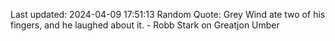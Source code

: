 Last updated: 2024-04-09 17:51:13
Random Quote: Grey Wind ate two of his fingers, and he laughed about it.  -  Robb Stark on Greatjon Umber